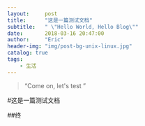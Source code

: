 ```yaml
---
layout:     post
title:      "这是一篇测试文档"
subtitle:   " \"Hello World, Hello Blog\""
date:       2018-03-16 20:47:00
author:     "Eric"
header-img: "img/post-bg-unix-linux.jpg"
catalog: true
tags:
    - 生活
---
```


> “Come on, let's test ”


#这是一篇测试文档

##终